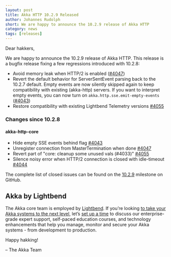```yaml
---
layout: post
title: Akka HTTP 10.2.9 Released
author: Johannes Rudolph
short: We are happy to announce the 10.2.9 release of Akka HTTP
category: news
tags: [releases]
---
```


Dear hakkers,

We are happy to announce the 10.2.9 release of Akka HTTP. This release is a bugfix release fixing a few regressions introduced with 10.2.8:

* Avoid memory leak when HTTP/2 is enabled ([#4047](https://github.com/akka/akka-http/pull/4047))
* Revert the default behavior for ServerSentEvent parsing back to the 10.2.7 default. Empty events are now silently skipped
  again to keep compatibility with existing (akka-http) servers. If you want to interpret empty events, you can now turn
  on `akka.http.sse.emit-empty-events` ([#4043](https://github.com/akka/akka-http/pull/4043))
* Restore compatibility with existing Lightbend Telemetry versions [#4055](https://github.com/akka/akka-http/pull/4055)

### Changes since 10.2.8

#### akka-http-core

* Hide empty SSE events behind flag [#4043](https://github.com/akka/akka-http/pull/4043)
* Unregister connection from MasterTermination when done [#4047](https://github.com/akka/akka-http/pull/4047)
* Revert part of "core: cleanup some unused vals (#4033)" [#4055](https://github.com/akka/akka-http/pull/4055)
* Silence noisy error when HTTP/2 connection is closed with idle-timeout [#4044](https://github.com/akka/akka-http/pull/4044)

The complete list of closed issues can be found on the [10.2.9](https://github.com/akka/akka-http/milestone/69?closed=1) milestone
on GitHub.

## Akka by Lightbend

The Akka core team is employed by [Lightbend](https://www.lightbend.com/). If you’re looking [to take your Akka systems to the next level](https://www.lightbend.com/akka-platform#subscription), let’s [set up a time](https://www.lightbend.com/contact) to discuss our enterprise-grade expert support, self-paced education courses, and technology enhancements that help you manage, monitor and secure your Akka systems - from development to production.

Happy hakking!

– The Akka Team
